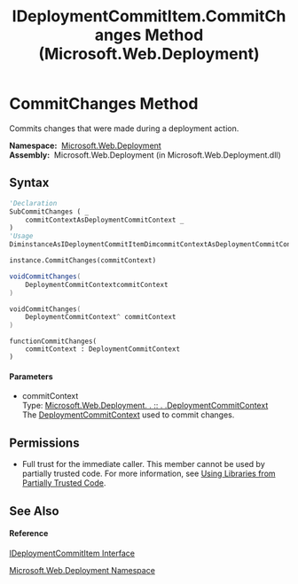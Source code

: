 ﻿---
title: IDeploymentCommitItem.CommitChanges Method  (Microsoft.Web.Deployment)
TOCTitle: CommitChanges Method
ms:assetid: M:Microsoft.Web.Deployment.IDeploymentCommitItem.CommitChanges(Microsoft.Web.Deployment.DeploymentCommitContext)
ms:mtpsurl: https://msdn.microsoft.com/en-us/library/microsoft.web.deployment.ideploymentcommititem.commitchanges(v=VS.90)
ms:contentKeyID: 20209075
ms.date: 05/02/2012
mtps_version: v=VS.90
f1_keywords:
- Microsoft.Web.Deployment.IDeploymentCommitItem.CommitChanges
dev_langs:
- CSharp
- JScript
- VB
- c++
api_location:
- Microsoft.Web.Deployment.dll
api_name:
- Microsoft.Web.Deployment.IDeploymentCommitItem.CommitChanges
api_type:
- Managed
topic_type:
- apiref
- kbSyntax
product_family_name: VS
ROBOTS: INDEX,FOLLOW
---

# CommitChanges Method

Commits changes that were made during a deployment action.

**Namespace:**  [Microsoft.Web.Deployment](microsoft-web-deployment-namespace.md)  
**Assembly:**  Microsoft.Web.Deployment (in Microsoft.Web.Deployment.dll)

## Syntax

``` vb
'Declaration
SubCommitChanges ( _
    commitContextAsDeploymentCommitContext _
)
'Usage
DiminstanceAsIDeploymentCommitItemDimcommitContextAsDeploymentCommitContext

instance.CommitChanges(commitContext)
```

``` csharp
voidCommitChanges(
    DeploymentCommitContextcommitContext
)
```

``` c++
voidCommitChanges(
    DeploymentCommitContext^ commitContext
)
```

``` jscript
functionCommitChanges(
    commitContext : DeploymentCommitContext
)
```

#### Parameters

  - commitContext  
    Type: [Microsoft.Web.Deployment. . :: . .DeploymentCommitContext](deploymentcommitcontext-class-microsoft-web-deployment.md)  
    The [DeploymentCommitContext](deploymentcommitcontext-class-microsoft-web-deployment.md) used to commit changes.  

## Permissions

  - Full trust for the immediate caller. This member cannot be used by partially trusted code. For more information, see [Using Libraries from Partially Trusted Code](https://msdn.microsoft.com/en-us/library/8skskf63\(v=vs.90\)).

## See Also

#### Reference

[IDeploymentCommitItem Interface](ideploymentcommititem-interface-microsoft-web-deployment.md)

[Microsoft.Web.Deployment Namespace](microsoft-web-deployment-namespace.md)

